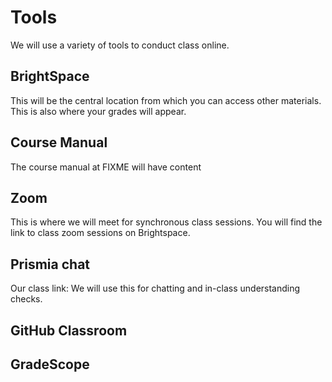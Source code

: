 # Tools

We will use a variety of tools to conduct class online.

## BrightSpace

This will be the central location from which you can access other materials. This is also where your grades will appear.

## Course Manual

The course manual at FIXME will have content

## Zoom

This is where we will meet for synchronous class sessions. You will find the link to class zoom sessions on Brightspace.


## Prismia chat

Our class link:
We will use this for chatting and in-class understanding checks.

## GitHub Classroom


## GradeScope
